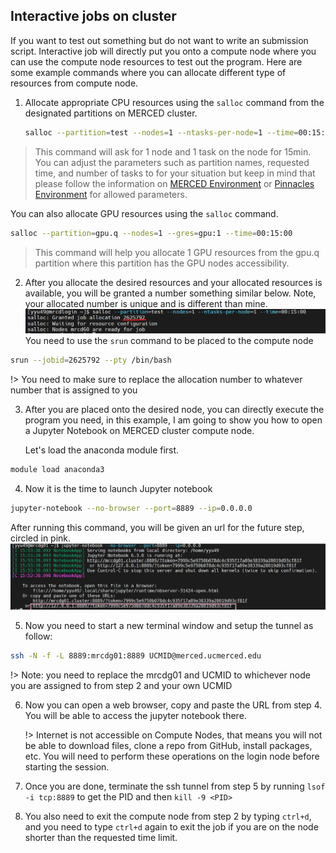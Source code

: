 ## Interactive jobs on cluster <!-- {docsify-ignore} -->
If you want to test out something but do not want to write an submission script. Interactive job will directly put you onto a compute node where you can use the compute node resources to test out the program. Here are some example commands where you can allocate different type of resources from compute node. 
1. Allocate appropriate CPU resources using the `salloc` command from the designated partitions on MERCED cluster.  
   ```bash
   salloc --partition=test --nodes=1 --ntasks-per-node=1 --time=00:15:00 
   ```
> This command will ask for 1 node and 1 task on the node for 15min. You can adjust the parameters such as partition names, requested time, and number of tasks to for your situation but keep in mind that please follow the information on [MERCED Environment](modules.md) or [Pinnacles Environment](p_modules.md) for allowed parameters. 
  
  You can also allocate GPU resources using the `salloc` command.
  ```bash
  salloc --partition=gpu.q --nodes=1 --gres=gpu:1 --time=00:15:00 
  ```
> This command will help you allocate 1 GPU resources from the gpu.q partition where this partition has the GPU nodes accessibility. 
2. After you allocate the desired resources and your allocated resources is available, you will be granted a number something similar below. Note, your allocated number is unique and is different than mine. 
  ![allocation number](imgs/allocation.png "allocation number")
  You need to use the `srun` command to be placed to the compute node 
  ```bash
  srun --jobid=2625792 --pty /bin/bash  
  ```
  !> You need to make sure to replace the allocation number to whatever number that is assigned to you

3. After you are placed onto the desired node, you can directly execute the program you need, in this example, I am going to show you how to open a Jupyter Notebook on MERCED cluster compute node. 
   
   Let's load the anaconda module first. 
  ```bash
  module load anaconda3
  ```
4. Now it is the time to launch Jupyter notebook
  ```bash
  jupyter-notebook --no-browser --port=8889 --ip=0.0.0.0 
  ```
  After running this command, you will be given an url for the future step, circled in pink. 
  ![Jupyter Notebook](imgs/jupyternotebook.png "Jupyter Notebook")

5. Now you need to start a new terminal window and setup the tunnel as follow:
  ```bash
  ssh -N -f -L 8889:mrcdg01:8889 UCMID@merced.ucmerced.edu  
  ```
  !> Note: you need to replace the mrcdg01 and UCMID to whichever node you are assigned to from step 2 and your own UCMID

6. Now you can open a web browser, copy and paste the URL from step 4. You will be able to access the jupyter notebook there. 
   
   !> Internet is not accessible on Compute Nodes, that means you will not be able to download files, clone a repo from GitHub, install packages, etc. You will need to perform these operations on the login node before starting the session. 
   
7.	Once you are done, terminate the ssh tunnel from step 5 by running `lsof -i tcp:8889` to get the PID and then `kill -9 <PID>`
8. You also need to exit the compute node from step 2 by typing `ctrl+d`, and you need to type `ctrl+d` again to exit the job if you are on the node shorter than the requested time limit. 